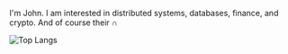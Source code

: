 I'm John. I am interested in distributed systems, databases, finance, and crypto. And of course their ∩

![Top Langs](https://github-readme-stats.vercel.app/api/top-langs/?username=chadoverfl0w&show_icons=true&theme=dark)
